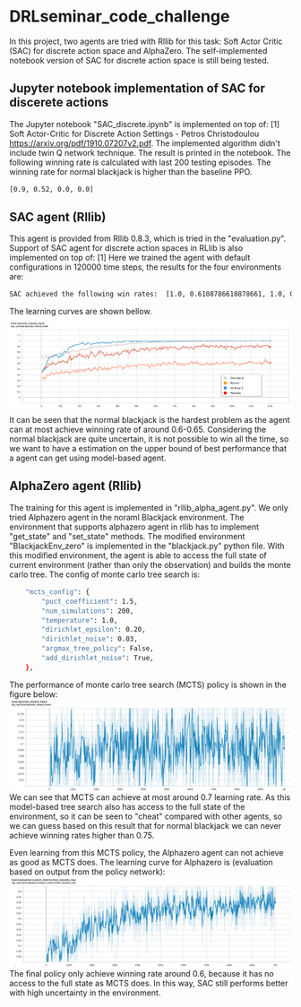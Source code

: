 # DRLseminar_code_challenge
In this project, two agents are tried with Rllib for this task: Soft Actor Critic (SAC) for discrete action space and AlphaZero. The self-implemented notebook version of SAC for discrete action space is still being tested.
## Jupyter notebook implementation of SAC for discerete actions
The Jupyter notebook "SAC_discrete.ipynb" is implemented on top of: [1] Soft Actor-Critic for Discrete Action Settings - Petros Christodoulou https://arxiv.org/pdf/1910.07207v2.pdf. The implemented algorithm didn't include twin Q network technique. The result is printed in the notebook. The following winning rate is calculated with last 200 testing episodes. The winning rate for normal blackjack is higher than the baseline PPO. 
```bash
[0.9, 0.52, 0.0, 0.0]
```
## SAC agent (Rllib)
This agent is provided from Rllib 0.8.3, which is tried in the "evaluation.py". Support of SAC agent for discrete action spaces in RLlib is also implemented on top of: [1]
Here we trained the agent with default configurations in 120000 time steps, the results for the four environments are:
```bash
SAC achieved the following win rates:  [1.0, 0.6108786610878661, 1.0, 0.9]
```
The learning curves are shown bellow. 
![learning curve](https://github.com/ToolManChang/DRLseminar_code_challenge/blob/master/DRL_Seminar_BlackJack/learning%20curve.png)
It can be seen that the normal blackjack is the hardest problem as the agent can at most achieve winning rate of around 0.6-0.65. Considering the normal blackjack are quite uncertain, it is not possible to win all the time, so we want to have a estimation on the upper bound of best performance that a agent can get using model-based agent.
## AlphaZero agent (Rllib)
The training for this agent is implemented in "rllib_alpha_agent.py". We only tried Alphazero agent in the noraml Blackjack environment. The environment that supports alphazero agent in rllib has to implement "get_state" and "set_state" methods. The modified environment "BlackjackEnv_zero" is implemented in the "blackjack.py" python file. With this modified environment, the agent is able to access the full state of current environment (rather than only the observation) and builds the monte carlo tree. The config of monte carlo tree search is:
```bash
    "mcts_config": {
        "puct_coefficient": 1.5,
        "num_simulations": 200,
        "temperature": 1.0,
        "dirichlet_epsilon": 0.20,
        "dirichlet_noise": 0.03,
        "argmax_tree_policy": False,
        "add_dirichlet_noise": True,
    },
```
The performance of monte carlo tree search (MCTS) policy is shown in the figure below:
![monte_carlo](https://github.com/ToolManChang/DRLseminar_code_challenge/blob/master/DRL_Seminar_BlackJack/monte_carlo.png)
We can see that MCTS can achieve at most around 0.7 learning rate. As this model-based tree search also has access to the full state of the environment, so it can be seen to "cheat" compared with other agents, so we can guess based on this result that for normal blackjack we can never achieve winning rates higher than 0.75.

Even learning from this MCTS policy, the Alphazero agent can not achieve as good as MCTS does. The learning curve for Alphazero is (evaluation based on output from the policy network):
![alphazero](https://github.com/ToolManChang/DRLseminar_code_challenge/blob/master/DRL_Seminar_BlackJack/alpha_zero.png)
The final policy only achieve winning rate around 0.6, because it has no access to the full state as MCTS does. In this way, SAC still performs better with high uncertainty in the environment.
